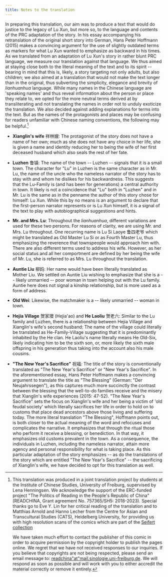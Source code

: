 ```yaml
---
title: Notes to the translation
---
```


In preparing this translation, our aim was to produce a text that would do justice to the legacy of Lu Xun, but more so, to the language and contents of the PRC adaptation of the story. In his essay accompanying his retranslation of the original short story into German, Hans Peter Hoffmann (2015) makes a convincing argument for the use of slightly outdated terms as markers for what Lu Xun wanted to emphasize as backward in his times. As we translated from an adaptation of Lu Xun's story in rather blunt PRC language, we measure our translation against that language. We thus aimed at staying close both to the literal meaning of the text and to its spirit -- bearing in mind that this is, likely, a story targeting not only adults, but also children; we also aimed at a translation that would not make the text longer than in the original, thus subverting the simplicity, elegance and brevity of *lianhuanhua* language. While many names in the Chinese language are 'speaking names' and thus reveal information about the person or place they relate to, we opted for the more neutral terms derived at by transliterating and not translating the names in order not to unduly exoticize the translation. We also decided against adding explanations for terms into the text. But as the names of the protagonists and places may be confusing for readers unfamiliar with Chinese naming conventions, the following may be helpful.[^1]

- **Xianglin's wife** 祥林嫂: The protagonist of the story does not have a name of her own; much as she does not have any choice in her life, she is given a name and identity reducing her to being the wife of her first deceased husband which also seals the rest of her fate.

- **Luzhen** 鲁镇: The name of the town -- Luzhen -- signals that it is a small town. The character for "Lu" in Luzhen is the same character as in Mr. Lu, the name of the uncle who the nameless narrator of the story has to stay with and whom he dislikes for his backwardness. This suggests that the Lu-Family is (and has been for generations) a central authority in town. It likely is not a coincidence that "Lu" both in "Luzhen" and in Mr. Lu is the same as in the penname the author of this story chose for himself: Lu Xun. While this by no means is an argument to declare that the first-person narrator represents or is Lu Xun himself, it is a signal of the text to play with autobiographical suggestions and hints.

- **Mr. and Mrs. Lu**: Throughout the *lianhuanhua*, different variations are used for these two persons. For reasons of clarity, we are using Mr. and Mrs. Lu throughout. One recurring name is Lu Si Laoye 鲁四老爷 which might be translated as Old Master Lu Si or as Fourth Master Lu, thus emphasizing the reverence that townspeople would approach him with. There are also different terms used to address his wife. However, as her social status and all her comportment are defined by her being the wife of Mr. Lu, she is referred to as Mrs. Lu throughout the translation.

- **Auntie Liu** 柳妈: Her name would have been literally translated as Mother Liu. We settled on Auntie Liu wishing to emphasize that she is a -- likely unmarried -- poor woman in town helping out with the Lu family. Auntie here does not signal a kinship relationship, but is more used as a form of address.

- **Old Wei**: Likewise, the matchmaker is a -- likely unmarried -- woman in town.

- **Hejia Village** 贺家墺 (Hejia'ao) and **He Laoliu** 贺老六: Similar to the Lu family and Luzhen, there is a relationship between Hejia Village and Xianglin's wife's second husband: The name of the village could literally be translated as He-Family-Village suggesting that it is predominantly inhabited by the He clan. He Laoliu's name literally means He Old-Six, likely indicating him to be the sixth son, or, more likely the sixth male offspring in his generation thus taking into the account also his male cousins.

- **"The New Year's Sacrifice"** 祝福: The title of the story is conventionally translated as "The New Year's Sacrifice" or "New Year's Sacrifice". In the aforementioned essay, Hans Peter Hoffmann makes a convincing argument to translate the title as "The Blessing" (German: "Der Neujahrssegen"), as this captures much more succinctly the contrast between the blessing that the well-to-do families receive and the misery that Xianglin's wife experiences (2015: 47-52). "The New Year's Sacrifice" sets the focus on Xianglin's wife and her being a victim of 'old feudal society' which literally sacrifices her life in order to hold on to customs that place dead ancestors above those living and suffering today. The more literal translation "The Blessing", Hoffmann points out, is both closer to the actual meaning of the word and refocuses and complicates the narrative. It emphasizes that through the ritual those who perform it receive a blessing, or benediction. In that way, it emphasizes old customs prevalent in the town. As a consequence, the individuals in Luzhen, including the nameless narrator, attain more agency and personal responsibility for what is taking place. As this particular adaptation of the story emphasizes -- as do the translations of the story which are entitled "The New Year's Sacrifice" -- the sacrificing of Xianglin's wife, we have decided to opt for this translation as well.


[^1]: This translation was produced in a joint translation project by students at the Institute of Chinese Studies, University of Freiburg, supervised by Lena Henningsen. We acknowledge the support of the ERC-funded project "The Politics of Reading in the People's Republic of China" (READCHINA, Grant agreement No. 757365/SH5: 2018-2023). Special thanks go to Eve Y. Lin for her critical reading of the translation and to Matthias Arnold and Hanno Lecher from the Centre for Asian and Transcultural Studies (CATS), Heidelberg University, for providing us with high resolution scans of the comics which are part of the [Seifert collection](https://www.asia-europe.uni-heidelberg.de/en/research/heidelberg-research-architecture/projects/hra14-chinese-comics/the-seifert-collection.html)

    We have taken much effort to contact the publisher of this comic in order to acquire permission by the copyright holder to publish the pages online. We regret that we have not received responses to our inquiries. If you believe that copyrights are not being respected, please send an email message to: [readchina"at"mail.sinologie.uni-freiburg.de](mailto:readchina@mail.sinologie.uni-freiburg.de). We will respond as soon as possible and will work with you to either accredit the material correctly or remove it entirely.

